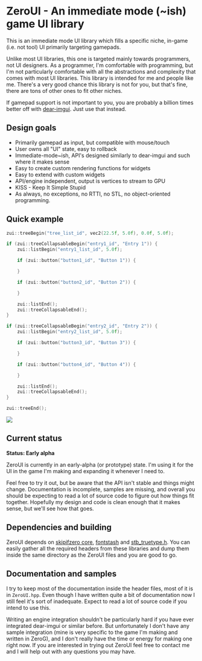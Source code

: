 # ZeroUI - An immediate mode (~ish) game UI library

 This is an immediate mode UI library which fills a specific niche, in-game (i.e. not tool) UI primarily targeting gamepads.

Unlike most UI libraries, this one is targeted mainly towards programmers, not UI designers. As a programmer, I'm comfortable with programming, but I'm not particularly comfortable with all the abstractions and complexity that comes with most UI libraries. This library is intended for me and people like me. There's a very good chance this library is not for you, but that's fine, there are tons of other ones to fit other niches.

If gamepad support is not important to you, you are probably a billion times better off with [dear-imgui](https://github.com/ocornut/imgui). Just use that instead.

## Design goals
* Primarily gamepad as input, but compatible with mouse/touch
* User owns all "UI" state, easy to rollback
* Immediate-mode~ish, API's designed similarly to dear-imgui and such where it makes sense
* Easy to create custom rendering functions for widgets
* Easy to extend with custom widgets
* API/engine independent, output is vertices to stream to GPU
* KISS - Keep It Simple Stupid
* As always, no exceptions, no RTTI, no STL, no object-oriented programming. 

## Quick example

```cpp
zui::treeBegin("tree_list_id", vec2(22.5f, 5.0f), 0.0f, 5.0f);

if (zui::treeCollapsableBegin("entry1_id", "Entry 1")) {
    zui::listBegin("entry1_list_id", 5.0f);

    if (zui::button("button1_id", "Button 1")) {

    }

    if (zui::button("button2_id", "Button 2")) {

    }

    zui::listEnd();
    zui::treeCollapsableEnd();
}

if (zui::treeCollapsableBegin("entry2_id", "Entry 2")) {
    zui::listBegin("entry2_list_id", 5.0f);

    if (zui::button("button3_id", "Button 3")) {

    }

    if (zui::button("button4_id", "Button 4")) {

    }

    zui::listEnd();
    zui::treeCollapsableEnd();
}

zui::treeEnd();
```

![](./docs/zeroui_example.gif)


## Current status

__Status: Early alpha__

ZeroUI is currently in an early-alpha (or prototype) state. I'm using it for the UI in the game I'm making and expanding it whenever I need to.

Feel free to try it out, but be aware that the API isn't stable and things might change. Documentation is incomplete, samples are missing, and overall you should be expecting to read a lot of source code to figure out how things fit together. Hopefully my design and code is clean enough that it makes sense, but we'll see how that goes.


## Dependencies and building

ZeroUI depends on [skipifzero core](https://github.com/PetorSFZ/sfz_tech/tree/master/Lib-Core), [fontstash](https://github.com/PetorSFZ/sfz_tech/tree/master/externals/fontstash) and [stb_truetype.h](https://github.com/PetorSFZ/sfz_tech/tree/master/externals/stb). You can easily gather all the required headers from these libraries and dump them inside the same directory as the ZeroUI files and you are good to go.


## Documentation and samples

I try to keep most of the documentation inside the header files, most of it is in `ZeroUI.hpp`. Even though I have written quite a bit of documentation now I still feel it's sort of inadequate. Expect to read a lot of source code if you intend to use this.

Writing an engine integration shouldn't be particularly hard if you have ever integrated dear-imgui or similar before. But unfortunately I don't have any sample integration (mine is very specific to the game I'm making and written in ZeroG), and I don't really have the time or energy for making one right now. If you are interested in trying out ZeroUI feel free to contact me and I will help out with any questions you may have.
